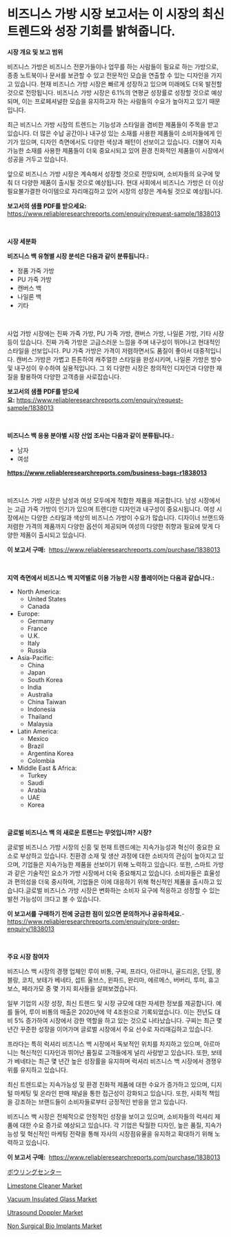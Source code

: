 <p><h1>비즈니스 가방 시장 보고서는 이 시장의 최신 트렌드와 성장 기회를 밝혀줍니다.</h1></p><p><strong>시장 개요 및 보고 범위</strong></p>
<p><p>비즈니스 가방은 비즈니스 전문가들이나 업무를 하는 사람들이 필요로 하는 가방으로, 종종 노트북이나 문서를 보관할 수 있고 전문적인 모습을 연출할 수 있는 디자인을 가지고 있습니다. 현재 비즈니스 가방 시장은 빠르게 성장하고 있으며 미래에도 더욱 발전할 것으로 전망됩니다. 비즈니스 가방 시장은 6.1%의 연평균 성장률로 성장할 것으로 예상되며, 이는 프로페셔널한 모습을 유지하고자 하는 사람들의 수요가 높아지고 있기 때문입니다.</p><p>최근 비즈니스 가방 시장의 트렌드는 기능성과 스타일을 겸비한 제품들이 주목을 받고 있습니다. 더 많은 수납 공간이나 내구성 있는 소재를 사용한 제품들이 소비자들에게 인기가 있으며, 디자인 측면에서도 다양한 색상과 패턴이 선보이고 있습니다. 더불어 지속 가능한 소재를 사용한 제품들이 더욱 중요시되고 있어 환경 친화적인 제품들이 시장에서 성공을 거두고 있습니다.</p><p>앞으로 비즈니스 가방 시장은 계속해서 성장할 것으로 전망되며, 소비자들의 요구에 맞춰 더 다양한 제품이 출시될 것으로 예상됩니다. 현대 사회에서 비즈니스 가방은 더 이상 필요불가결한 아이템으로 자리매김하고 있어 시장의 성장은 계속될 것으로 예상됩니다.</p></p>
<p><strong>보고서의 샘플 PDF를 받으세요:</strong> <a href="https://www.reliableresearchreports.com/enquiry/request-sample/1838013">https://www.reliableresearchreports.com/enquiry/request-sample/1838013</a></p>
<p>&nbsp;</p>
<p><strong>시장 세분화</strong></p>
<p><strong>비즈니스 백 유형별 시장 분석은 다음과 같이 분류됩니다.:</strong></p>
<p><ul><li>정품 가죽 가방</li><li>PU 가죽 가방</li><li>캔버스 백</li><li>나일론 백</li><li>기타</li></ul></p>
<p>&nbsp;</p>
<p><p>사업 가방 시장에는 진짜 가죽 가방, PU 가죽 가방, 캔버스 가방, 나일론 가방, 기타 시장 등이 있습니다. 진짜 가죽 가방은 고급스러운 느낌을 주며 내구성이 뛰어나고 현대적인 스타일을 선보입니다. PU 가죽 가방은 가격이 저렴하면서도 품질이 좋아서 대중적입니다. 캔버스 가방은 가볍고 튼튼하여 캐주얼한 스타일을 완성시키며, 나일론 가방은 방수 및 내구성이 우수하여 실용적입니다. 그 외 다양한 시장은 창의적인 디자인과 다양한 재질을 활용하여 다양한 고객층을 사로잡습니다.</p></p>
<p><strong>보고서의 샘플 PDF를 받으세요:</strong>&nbsp;<a href="https://www.reliableresearchreports.com/enquiry/request-sample/1838013">https://www.reliableresearchreports.com/enquiry/request-sample/1838013</a></p>
<p>&nbsp;</p>
<p><strong> 비즈니스 백 응용 분야별 시장 산업 조사는 다음과 같이 분류됩니다.:</strong></p>
<p><ul><li>남자</li><li>여성</li></ul></p>
<p><strong><a href="https://www.reliableresearchreports.com/business-bags-r1838013">https://www.reliableresearchreports.com/business-bags-r1838013</a></strong></p>
<p>&nbsp;</p>
<p><p>비즈니스 가방 시장은 남성과 여성 모두에게 적합한 제품을 제공합니다. 남성 시장에서는 고급 가죽 가방이 인기가 있으며 트렌디한 디자인과 내구성이 중요시됩니다. 여성 시장에서는 다양한 스타일과 색상의 비즈니스 가방이 수요가 많습니다. 디자이너 브랜드와 저렴한 가격의 제품까지 다양한 옵션이 제공되며 여성의 다양한 취향과 필요에 맞게 다양한 제품이 출시되고 있습니다.</p></p>
<p><strong>이 보고서 구매:</strong>&nbsp; <a href="https://www.reliableresearchreports.com/purchase/1838013">https://www.reliableresearchreports.com/purchase/1838013</a></p>
<p>&nbsp;</p>
<p><strong>지역 측면에서 비즈니스 백 지역별로 이용 가능한 시장 플레이어는 다음과 같습니다.:</strong></p>
<p><ul>
    <li>
        North America:
        <ul>
            <li>United States</li>
            <li>Canada</li>
        </ul>
    </li>
    <li>
        Europe:
        <ul>
            <li>Germany</li>
            <li>France</li>
            <li>U.K.</li>
            <li>Italy</li>
            <li>Russia</li>
        </ul>
    </li>
    <li>
        Asia-Pacific:
        <ul>
            <li>China</li>
            <li>Japan</li>
            <li>South Korea</li>
            <li>India</li>
            <li>Australia</li>
            <li>China Taiwan</li>
            <li>Indonesia</li>
            <li>Thailand</li>
            <li>Malaysia</li>
        </ul>
    </li>
    <li>
        Latin America:
        <ul>
            <li>Mexico</li>
            <li>Brazil</li>
            <li>Argentina Korea</li>
            <li>Colombia</li>
        </ul>
    </li>
    <li>
        Middle East & Africa:
        <ul>
            <li>Turkey</li>
            <li>Saudi</li>
            <li>Arabia</li>
            <li>UAE</li>
            <li>Korea</li>
        </ul>
    </li>
    </ul></p>
<p>&nbsp;</p>
<p><strong>글로벌 비즈니스 백 의 새로운 트렌드는 무엇입니까? 시장?</strong></p>
<p><p>글로벌 비즈니스 가방 시장의 신흥 및 현재 트렌드에는 지속가능성과 혁신이 중요한 요소로 부상하고 있습니다. 친환경 소재 및 생산 과정에 대한 소비자의 관심이 높아지고 있으며, 기업들은 지속가능한 제품을 선보이기 위해 노력하고 있습니다. 또한, 스마트 가방과 같은 기술적인 요소가 가방 시장에서 더욱 중요해지고 있습니다. 소비자들은 효율성과 편의성을 더욱 중시하며, 기업들은 이에 대응하기 위해 혁신적인 제품을 출시하고 있습니다.글로벌 비즈니스 가방 시장은 변화하는 소비자 요구에 적응하고 성장할 수 있는 발전 가능성이 크다고 볼 수 있습니다.</p></p>
<p><strong>이 보고서를 구매하기 전에 궁금한 점이 있으면 문의하거나 공유하세요.</strong>- <a href="https://www.reliableresearchreports.com/enquiry/pre-order-enquiry/1838013">https://www.reliableresearchreports.com/enquiry/pre-order-enquiry/1838013</a></p>
<p>&nbsp;</p>
<p><strong>주요 시장 참여자</strong></p>
<p><p>비즈니스 백 시장의 경쟁 업체인 루이 비통, 구찌, 프라다, 아르마니, 골드리온, 던힐, 몽블랑, 코치, 보테가 베네타, 섭트 울브스, 윈파드, 완리마, 에르메스, 버버리, 투미, 휴고 보스, 페라가모 중 몇 가지 회사들을 살펴보겠습니다. </p><p>일부 기업의 시장 성장, 최신 트렌드 및 시장 규모에 대한 자세한 정보를 제공합니다. 예를 들어, 루이 비통의 매출은 2020년에 약 4조원으로 기록되었습니다. 이는 전년도 대비 5% 증가하여 시장에서 강한 역할을 하고 있는 것으로 나타났습니다. 구찌는 최근 몇 년간 꾸준한 성장을 이어가며 글로벌 시장에서 주요 선수로 자리매김하고 있습니다. </p><p>프라다는 특히 럭셔리 비즈니스 백 시장에서 독보적인 위치를 차지하고 있으며, 아르마니는 혁신적인 디자인과 뛰어난 품질로 고객들에게 널리 사랑받고 있습니다. 또한, 보테가 베네타는 최근 몇 년간 높은 성장률을 유지하며 럭셔리 비즈니스 백 시장에서 경쟁우위를 유지하고 있습니다. </p><p>최신 트렌드로는 지속가능성 및 환경 친화적 제품에 대한 수요가 증가하고 있으며, 디지털 마케팅 및 온라인 판매 채널을 통한 접근성이 강화되고 있습니다. 또한, 사회적 책임을 강조하는 브랜드들이 소비자들로부터 긍정적인 반응을 얻고 있습니다. </p><p>비즈니스 백 시장은 전체적으로 안정적인 성장을 보이고 있으며, 소비자들의 럭셔리 제품에 대한 수요 증가로 예상되고 있습니다. 각 기업은 탁월한 디자인, 높은 품질, 지속가능성 및 혁신적인 마케팅 전략을 통해 자사의 시장점유율을 유지하고 확대하기 위해 노력하고 있습니다.</p></p>
<p><strong>이 보고서 구매:</strong>&nbsp;&nbsp;<a href="https://www.reliableresearchreports.com/purchase/1838013">https://www.reliableresearchreports.com/purchase/1838013</a></p>
<p><p><a href="https://github.com/zoetazuur/Market-Research-Report-List-1/blob/main/956318823381.md">ボウリングセンター</a></p><p><a href="https://www.linkedin.com/pulse/limestone-cleaner-market-offer-valuable-insights-size-share-vrgce?trackingId=nmT5bThTpi%2B5UCJ3XF82jw%3D%3D">Limestone Cleaner Market</a></p><p><a href="https://www.linkedin.com/pulse/vacuum-insulated-glass-market-provides-detailed-segmentation-vgf7e?trackingId=2ht4cAX5bmpN0G0tVVzXnA%3D%3D">Vacuum Insulated Glass Market</a></p><p><a href="https://github.com/guneycigdem35/Market-Research-Report-List-2/blob/main/utrasound-doppler-market.md">Utrasound Doppler Market</a></p><p><a href="https://github.com/biheemgalvinlouises6hokrh3h/Market-Research-Report-List-2/blob/main/non-surgical-bio-implants-market.md">Non Surgical Bio Implants Market</a></p></p>